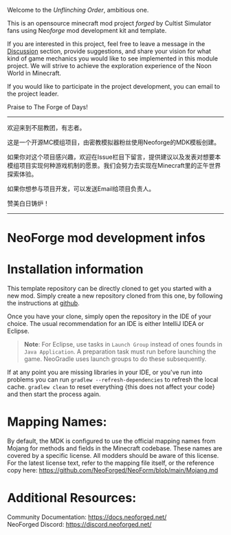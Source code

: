 Welcome to the *Unflinching Order*, ambitious one.

This is an opensource minecraft mod project *forged* by Cultist Simulator fans using Neo*forge* mod development kit and template.

If you are interested in this project, feel free to leave a message in the [Discussion](https://github.com/orgs/Ediacarian-Studio/discussions) section, provide suggestions, and share your vision for what kind of game mechanics you would like to see implemented in this module project. We will strive to achieve the exploration experience of the Noon World in Minecraft.

If you would like to participate in the project development, you can email to the project leader.

Praise to The Forge of Days!

----------

欢迎来到不屈教团，有志者。

这是一个开源MC模组项目，由密教模拟器粉丝使用Neoforge的MDK模板创建。

如果你对这个项目感兴趣，欢迎在Issue栏目下留言，提供建议以及发表对想要本模组项目实现何种游戏机制的愿景。我们会努力去实现在Minecraft里的正午世界探索体验。

如果你想参与项目开发，可以发送Email给项目负责人。

赞美白日铸炉！

----------

# NeoForge mod development infos
Installation information
=======

This template repository can be directly cloned to get you started with a new
mod. Simply create a new repository cloned from this one, by following the
instructions at [github](https://docs.github.com/en/repositories/creating-and-managing-repositories/creating-a-repository-from-a-template).

Once you have your clone, simply open the repository in the IDE of your choice. The usual recommendation for an IDE is either IntelliJ IDEA or Eclipse.

> **Note**: For Eclipse, use tasks in `Launch Group` instead of ones founds in `Java Application`. A preparation task must run before launching the game. NeoGradle uses launch groups to do these subsequently.

If at any point you are missing libraries in your IDE, or you've run into problems you can
run `gradlew --refresh-dependencies` to refresh the local cache. `gradlew clean` to reset everything 
{this does not affect your code} and then start the process again.

Mapping Names:
============
By default, the MDK is configured to use the official mapping names from Mojang for methods and fields 
in the Minecraft codebase. These names are covered by a specific license. All modders should be aware of this
license. For the latest license text, refer to the mapping file itself, or the reference copy here:
https://github.com/NeoForged/NeoForm/blob/main/Mojang.md

Additional Resources: 
==========
Community Documentation: https://docs.neoforged.net/  
NeoForged Discord: https://discord.neoforged.net/
